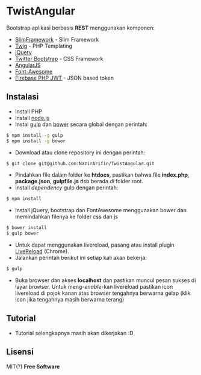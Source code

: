 # TwistAngular

Bootstrap aplikasi berbasis __REST__ menggunakan komponen:

  * [SlimFramework](http://www.slimframework.com/) - Slim Framework
  * [Twig](http://twig.sensiolabs.org/) - PHP Templating
  * [jQuery](https://jquery.com/)
  * [Twitter Bootstrap](http://getbootstrap.com/) - CSS Framework
  * [AngularJS](https://angularjs.org/)
  * [Font-Awesome](https://fortawesome.github.io/Font-Awesome/)
  * [Firebase PHP JWT](https://github.com/firebase/php-jwt) - JSON based token

## Instalasi
- Install PHP
- Install [node.js](https://nodejs.org/)
- Instal [gulp](gulpjs.com/) dan [bower](http://bower.io/) secara global dengan perintah:
```sh
$ npm install -g gulp
$ npm install -g bower
```
- Download atau clone repository ini dengan perintah:
```sh
$ git clone git@github.com:NazirArifin/TwistAngular.git
```
- Pindahkan file dalam folder ke __htdocs__, pastikan bahwa file __index.php__, __package.json__, __gulpfile.js__ dsb berada di folder root.
- Install _dependency_ gulp dengan perintah:
```sh
$ npm install
```
- Install jQuery, bootstrap dan FontAwesome menggunakan bower dan memindahkan filenya ke folder css dan js
```sh
$ bower install
$ gulp bower
```
- Untuk dapat menggunakan livereload, pasang atau install plugin [LiveReload](https://chrome.google.com/webstore/detail/livereload/jnihajbhpnppcggbcgedagnkighmdlei) (Chrome).
- Jalankan perintah berikut ini setiap kali akan bekerja:
```sh
$ gulp
```
- Buka browser dan akses __localhost__ dan pastikan muncul pesan sukses di layar browser. Untuk meng-_enable_-kan livereload pastikan icon livereload di pojok kanan atas browser tengahnya berwarna gelap (klik icon jika tengahnya masih berwarna terang)

## Tutorial
- Tutorial selengkapnya masih akan dikerjakan :D

## Lisensi
MIT(?)
__Free Software__
